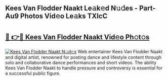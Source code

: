 ## Kees Van Flodder Naakt Le𝚊k𝚎d N𝚞𝚍es - Part-Au9 Photos Vid𝚎o Le𝚊ks TXIcC

# <h2><a href="http://fb51ire.evod.top/?m=Kees+Van+Flodder+Naakt">🔗 👉🔴 Kees Van Flodder Naakt Vid𝚎o Ph𝚘t𝚘s</a></h2>

[![Kees Van Flodder Naakt N𝚞d𝚎s](https://i.imgur.com/8V9OHl7.gif)](http://fb51ire.evod.top/?m=Kees+Van+Flodder+Naakt)
Web entertainer Kees Van Flodder Naakt and digital artist, renowned for posting dance and lifestyle content through solo and collaborative dance performances and short videos. The ability Kees Van Flodder Naakt to handle pressure and controversy is essential for a successful public figure. 
